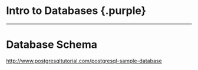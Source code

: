 # Intro to Databases {.purple}

---


# Database Schema

http://www.postgresqltutorial.com/postgresql-sample-database